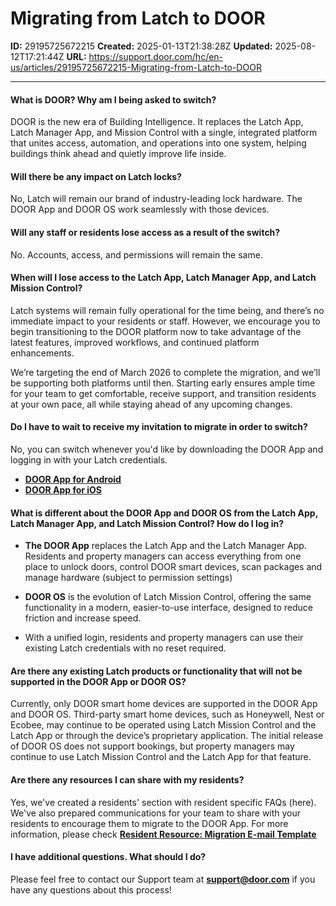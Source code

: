 # Migrating from Latch to DOOR

**ID:** 29195725672215
**Created:** 2025-01-13T21:38:28Z
**Updated:** 2025-08-12T17:21:44Z
**URL:** https://support.door.com/hc/en-us/articles/29195725672215-Migrating-from-Latch-to-DOOR

---

<h4 id="h_01K0CJXXTM2KR9T9MNZQGMBBDE">What is DOOR? Why am I being asked to switch?</h4><p data-start="225" data-end="543">DOOR is the new era of Building Intelligence. It replaces the Latch App, Latch Manager App, and Mission Control with a single, integrated platform that unites access, automation, and operations into one system, helping buildings think ahead and quietly improve life inside.</p><h4 id="h_01K1ZP8BPV5A83G3GD11TWMCBN">Will there be any impact on Latch locks?</h4><p>No, Latch will remain our brand of industry-leading lock hardware. The DOOR App and DOOR OS work seamlessly with those devices.</p><h4 id="h_01K1ZP94VZ7RDJ3SZZTRBHA0Q7">Will any staff or residents lose access as a result of the switch?</h4><p>No. Accounts, access, and permissions will remain the same. </p><h4 id="h_01K1ZP9BCM1CSCXGFJ7D8MYT5F">When will I lose access to the Latch App, Latch Manager App, and Latch Mission Control? </h4><p>Latch systems will remain fully operational for the time being, and there’s no immediate impact to your residents or staff. However, we encourage you to begin transitioning to the DOOR platform now to take advantage of the latest features, improved workflows, and continued platform enhancements. </p><p>We’re targeting the end of March 2026 to complete the migration, and we’ll be supporting both platforms until then. Starting early ensures ample time for your team to get comfortable, receive support, and transition residents at your own pace, all while staying ahead of any upcoming changes.</p><h4 id="h_01K1ZP9GYJP7KJ9YEX27T97NGV">Do I have to wait to receive my invitation to migrate in order to switch? </h4><p>No, you can switch whenever you'd like by downloading the DOOR App and logging in with your Latch credentials.</p><ul>
  <li>
    <span class="wysiwyg-underline"><a href="https://play.google.com/store/apps/details?id=com.door.doorapp" target="_blank" rel="noopener noreferrer"><strong>DOOR App for Android</strong></a></span>
  </li>
  <li>
    <span class="wysiwyg-underline"><a href="https://apps.apple.com/us/app/door/id6499252863" target="_blank" rel="noopener noreferrer"><strong>DOOR App for iOS</strong></a></span>
  </li>
</ul><h4 id="h_01K1ZP9NXDAT47SQB4BKRHTN4F">What is different about the DOOR App and DOOR OS from the Latch App, Latch Manager App, and Latch Mission Control? How do I log in?</h4><ul>
<li><p data-start="902" data-end="1117"><strong data-start="902" data-end="918">The DOOR App</strong> replaces the Latch App and the Latch Manager App. Residents and property managers can access everything from one place to unlock doors, control DOOR smart devices, scan packages and manage hardware (subject to permission settings)</p></li>
<li><p data-start="1120" data-end="1287"><strong data-start="1120" data-end="1131">DOOR OS</strong> is the evolution of Latch Mission Control, offering the same functionality in a modern, easier-to-use interface, designed to reduce friction and increase speed.</p></li>
<li>With a unified login, residents and property managers can use their existing Latch credentials with no reset required.</li>
</ul><h4 id="h_01K1ZPCWT5DS7VSJFZPDHVWYT8">Are there any existing Latch products or functionality that will not be supported in the DOOR App or DOOR OS?</h4><p>Currently, only DOOR smart home devices are supported in the DOOR App and DOOR OS. Third-party smart home devices, such as Honeywell, Nest or Ecobee, may continue to be operated using Latch Mission Control and the Latch App or through the device’s proprietary application. The initial release of DOOR OS does not support bookings, but property managers may continue to use Latch Mission Control and the Latch App for that feature.</p><h4 id="h_01K1ZPD1P646KC769FS4DZ3FYH">Are there any resources I can share with my residents? </h4><p>Yes, we've created a residents' section with resident specific FAQs (here). We've also prepared communications for your team to share with your residents to encourage them to migrate to the DOOR App. For more information, please check <a href="https://support.door.com/hc/en-us/articles/33560985575447-Resident-Resource-Migration-E-mail-Template"><strong><span class="wysiwyg-underline">Resident Resource: Migration E-mail Template</span></strong></a></p><h4 id="h_01K1ZP9TWB3Z5F5YNFTJZAHPCK">I have additional questions. What should I do?</h4><p>Please feel free to contact our Support team at <a href="mailto:support@door.com"><strong><span class="wysiwyg-underline">support@door.com</span></strong></a> if you have any questions about this process!</p>

